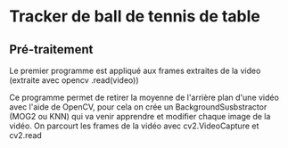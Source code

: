 <h1> Tracker de ball de tennis de table </h1>

<h2> Pré-traitement </h2>

Le premier programme est appliqué aux frames extraites de la video (extraite avec opencv .read(video))

Ce programme permet de retirer la moyenne de l'arrière plan d'une vidéo avec l'aide de OpenCV, pour cela on crée un BackgroundSusbstractor (MOG2 ou KNN) qui va venir apprendre et modifier chaque image de la vidéo. On parcourt les frames de la vidéo avec cv2.VideoCapture et cv2.read
